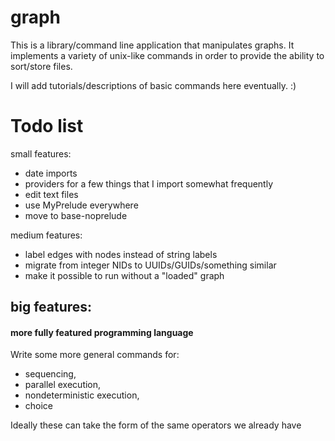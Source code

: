 # graph
This is a library/command line application that manipulates graphs.
It implements a variety of unix-like commands in order to provide the
ability to sort/store files.

I will add tutorials/descriptions of basic commands here eventually. :)

# Todo list
small features:
- date imports
- providers for a few things that I import somewhat frequently
- edit text files
- use MyPrelude everywhere
- move to base-noprelude

medium features:
- label edges with nodes instead of string labels
- migrate from integer NIDs to UUIDs/GUIDs/something similar
- make it possible to run without a "loaded" graph

## big features:

#### more fully featured programming language

Write some more general commands for:
- sequencing,
- parallel execution,
- nondeterministic execution,
- choice

Ideally these can take the form of the same operators we already have
